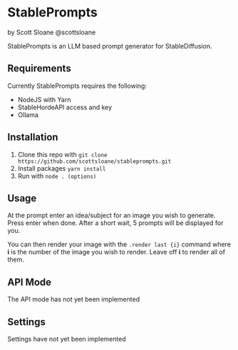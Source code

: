 # StablePrompts

by Scott Sloane @scottsloane

StablePrompts is an LLM based prompt generator for StableDiffusion.

## Requirements

Currently StablePrompts requires the following:

- NodeJS with Yarn
- StableHordeAPI access and key
- Ollama

## Installation

1. Clone this repo with `git clone https://github.com/scottsloane/stableprompts.git`
2. Install packages `yarn install`
3. Run with `node . (options)`

## Usage

At the prompt enter an idea/subject for an image you wish to generate. Press enter when done. After a short wait, 5 prompts will be displayed for you.

You can then render your image with the `.render last {i}` command where **i** is the number of the image you wish to render. Leave off **i** to render all of them.

## API Mode

The API mode has not yet been implemented

## Settings

Settings have not yet been implemented
